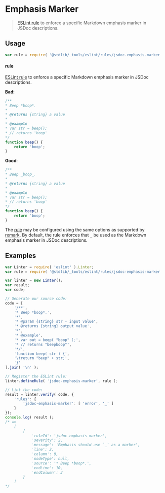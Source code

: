 <!--

@license Apache-2.0

Copyright (c) 2018 The Stdlib Authors.

Licensed under the Apache License, Version 2.0 (the "License");
you may not use this file except in compliance with the License.
You may obtain a copy of the License at

   http://www.apache.org/licenses/LICENSE-2.0

Unless required by applicable law or agreed to in writing, software
distributed under the License is distributed on an "AS IS" BASIS,
WITHOUT WARRANTIES OR CONDITIONS OF ANY KIND, either express or implied.
See the License for the specific language governing permissions and
limitations under the License.

-->

# Emphasis Marker

> [ESLint rule][eslint-rules] to enforce a specific Markdown emphasis marker in JSDoc descriptions.

<section class="intro">

</section>

<!-- /.intro -->

<section class="usage">

## Usage

```javascript
var rule = require( '@stdlib/_tools/eslint/rules/jsdoc-emphasis-marker' );
```

#### rule

[ESLint rule][eslint-rules] to enforce a specific Markdown emphasis marker in JSDoc descriptions.

**Bad**:

<!-- eslint-disable stdlib/jsdoc-emphasis-marker, stdlib/jsdoc-markdown-remark -->

```javascript
/**
* Beep *boop*.
*
* @returns {string} a value
*
* @example
* var str = beep();
* // returns 'boop'
*/
function beep() {
    return 'boop';
}
```

**Good**:

```javascript
/**
* Beep _boop_.
*
* @returns {string} a value
*
* @example
* var str = beep();
* // returns 'boop'
*/
function beep() {
    return 'boop';
}
```

The [rule][eslint-rules] may be configured using the same options as supported by [remark][remark-lint-emphasis-marker]. By default, the rule enforces that `_` be used as the Markdown emphasis marker in JSDoc descriptions.

</section>

<!-- /.usage -->

<section class="examples">

## Examples

<!-- eslint no-undef: "error" -->

```javascript
var Linter = require( 'eslint' ).Linter;
var rule = require( '@stdlib/_tools/eslint/rules/jsdoc-emphasis-marker' );

var linter = new Linter();
var result;
var code;

// Generate our source code:
code = [
    '/**',
    '* Beep *boop*.',
    '*',
    '* @param {string} str - input value',
    '* @returns {string} output value',
    '*',
    '* @example',
    '* var out = beep( "boop" );',
    '* // returns "beepboop"',
    '*/',
    'function beep( str ) {',
    '\treturn "beep" + str;',
    '}'
].join( '\n' );

// Register the ESLint rule:
linter.defineRule( 'jsdoc-emphasis-marker', rule );

// Lint the code:
result = linter.verify( code, {
    'rules': {
        'jsdoc-emphasis-marker': [ 'error', '_' ]
    }
});
console.log( result );
/* =>
    [
        {
            'ruleId': 'jsdoc-emphasis-marker',
            'severity': 2,
            'message': 'Emphasis should use `_` as a marker',
            'line': 2,
            'column': 8,
            'nodeType': null,
            'source': '* Beep *boop*.',
            'endLine': 10,
            'endColumn': 3
        }
    ]
*/
```

</section>

<!-- /.examples -->

<section class="links">

[eslint-rules]: https://eslint.org/docs/developer-guide/working-with-rules

[remark-lint-emphasis-marker]: https://github.com/remarkjs/remark-lint/tree/19150d94f89f7a0d94d083417890236d11839641/packages/remark-lint-emphasis-marker

</section>

<!-- /.links -->
